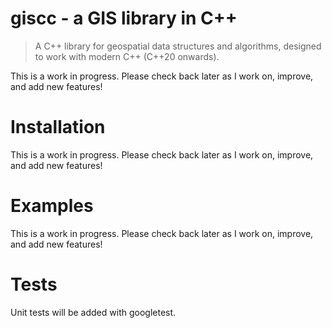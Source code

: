 # giscc - a GIS library in C++

> A C++ library for geospatial data structures and algorithms, designed to work with modern C++ (C++20 onwards).

This is a work in progress. Please check back later as I work on, improve, and add new features!

# Installation

This is a work in progress. Please check back later as I work on, improve, and add new features!

# Examples

This is a work in progress. Please check back later as I work on, improve, and add new features!

# Tests

Unit tests will be added with googletest.
